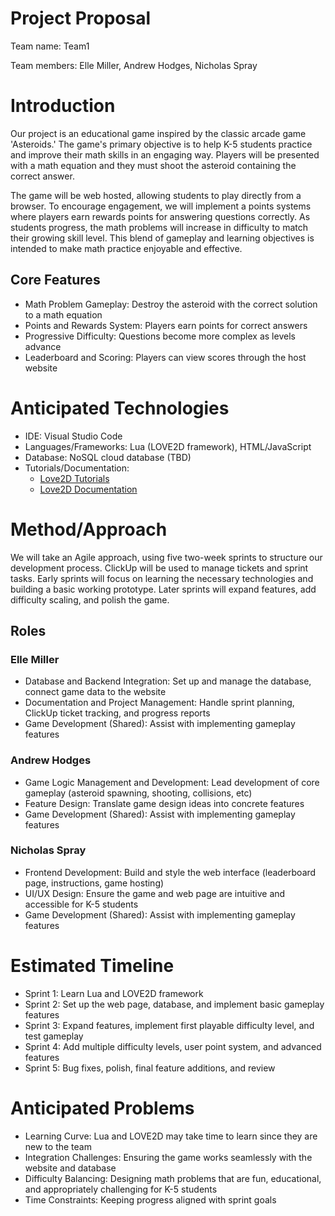 
# Project Proposal

Team name: Team1

Team members: Elle Miller, Andrew Hodges, Nicholas Spray

# Introduction

Our project is an educational game inspired by the classic arcade game 'Asteroids.' The game's primary objective is to help K-5 students practice and improve their math skills in an engaging way. Players will be presented with a math equation and they must shoot the asteroid containing the correct answer. 

The game will be web hosted, allowing students to play directly from a browser. To encourage engagement, we will implement a points systems where players earn rewards points for answering questions correctly. As students progress, the math problems will increase in difficulty to match their growing skill level. This blend of gameplay and learning objectives is intended to make math practice enjoyable and effective.

## Core Features
- Math Problem Gameplay: Destroy the asteroid with the correct solution to a math equation
- Points and Rewards System: Players earn points for correct answers
- Progressive Difficulty: Questions become more complex as levels advance
- Leaderboard and Scoring: Players can view scores through the host website

# Anticipated Technologies

- IDE: Visual Studio Code
- Languages/Frameworks: Lua (LOVE2D framework), HTML/JavaScript
- Database: NoSQL cloud database (TBD)
- Tutorials/Documentation: 
    - [Love2D Tutorials](https://www.youtube.com/watch?v=kpxkQldiNPU&list=PLqPLyUreLV8DrLcLvQQ64Uz_h_JGLgGg2)
    - [Love2D Documentation](https://love2d.org/wiki/Category:Tutorials)

# Method/Approach

We will take an Agile approach, using five two-week sprints to structure our development process. ClickUp will be used to manage tickets and sprint tasks. Early sprints will focus on learning the necessary technologies and building a basic working prototype. Later sprints will expand features, add difficulty scaling, and polish the game.

## Roles

### Elle Miller

- Database and Backend Integration: Set up and manage the database, connect game data to the website
- Documentation and Project Management: Handle sprint planning, ClickUp ticket tracking, and progress reports
- Game Development (Shared): Assist with implementing gameplay features

### Andrew Hodges
- Game Logic Management and Development: Lead development of core gameplay (asteroid spawning, shooting, collisions, etc)
- Feature Design: Translate game design ideas into concrete features
- Game Development (Shared): Assist with implementing gameplay features

### Nicholas Spray
- Frontend Development: Build and style the web interface (leaderboard page, instructions, game hosting)
- UI/UX Design: Ensure the game and web page are intuitive and accessible for K-5 students
- Game Development (Shared): Assist with implementing gameplay features

# Estimated Timeline

- Sprint 1: Learn Lua and LOVE2D framework
- Sprint 2: Set up the web page, database, and implement basic gameplay features
- Sprint 3: Expand features, implement first playable difficulty level, and test gameplay
- Sprint 4: Add multiple difficulty levels, user point system, and advanced features
- Sprint 5: Bug fixes, polish, final feature additions, and review

# Anticipated Problems

- Learning Curve: Lua and LOVE2D may take time to learn since they are new to the team
- Integration Challenges: Ensuring the game works seamlessly with the website and database
- Difficulty Balancing: Designing math problems that are fun, educational, and appropriately challenging for K-5 students
- Time Constraints: Keeping progress aligned with sprint goals
